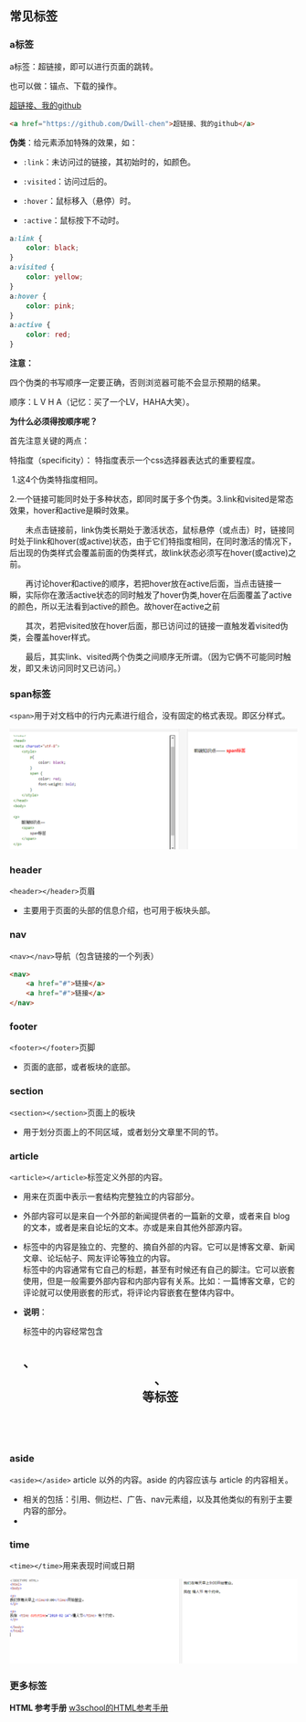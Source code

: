 ## 常见标签

### a标签

a标签：超链接，即可以进行页面的跳转。

也可以做：锚点、下载的操作。

<a href="https://github.com/Dwill-chen">超链接、我的github</a>

```html
<a href="https://github.com/Dwill-chen">超链接、我的github</a>
```

**伪类**：给元素添加特殊的效果，如：

- `:link`：未访问过的链接，其初始时的，如颜色。
- `:visited`：访问过后的。

- `:hover`：鼠标移入（悬停）时。
- `:active`：鼠标按下不动时。

```css
a:link {
    color: black;
}
a:visited {
    color: yellow;
}
a:hover {
    color: pink;
}
a:active {
    color: red;
}
```

**注意：**

四个伪类的书写顺序一定要正确，否则浏览器可能不会显示预期的结果。

顺序：L V H A（记忆：买了一个LV，HAHA大笑）。



**为什么必须得按顺序呢？**

首先注意关键的两点：

特指度（specificity）： 特指度表示一个css选择器表达式的重要程度。

​	1.这4个伪类特指度相同。

​	2.一个链接可能同时处于多种状态，即同时属于多个伪类。3.link和visited是常态效果，hover和active是瞬时效果。

　　未点击链接前，link伪类长期处于激活状态，鼠标悬停（或点击）时，<a>链接同时处于link和hover(或active)状态，由于它们特指度相同，在同时激活的情况下，后出现的伪类样式会覆盖前面的伪类样式，故link状态必须写在hover(或active)之前。

　　再讨论hover和active的顺序，若把hover放在active后面，当点击链接一瞬，实际你在激活active状态的同时触发了hover伪类,hover在后面覆盖了active的颜色，所以无法看到active的颜色。故hover在active之前

　　其次，若把visited放在hover后面，那已访问过的链接一直触发着visited伪类，会覆盖hover样式。

　　最后，其实link、visited两个伪类之间顺序无所谓。（因为它俩不可能同时触发，即又未访问同时又已访问。）



### span标签

`<span>`用于对文档中的行内元素进行组合，没有固定的格式表现。即区分样式。

![span标签](../../assets/span.png "span标签")



### header

`<header></header>`页眉

- 主要用于页面的头部的信息介绍，也可用于板块头部。



### nav

`<nav></nav>`导航（包含链接的一个列表）

```html
<nav>
    <a href="#">链接</a>
    <a href="#">链接</a>
</nav>
```



### footer

`<footer></footer>`页脚

- 页面的底部，或者板块的底部。



### section

`<section></section>`页面上的板块

- 用于划分页面上的不同区域，或者划分文章里不同的节。



### article

`<article></article>`标签定义外部的内容。

- 用来在页面中表示一套结构完整独立的内容部分。

- 外部内容可以是来自一个外部的新闻提供者的一篇新的文章，或者来自 blog 的文本，或者是来自论坛的文本。亦或是来自其他外部源内容。

- <article>标签中的内容是独立的、完整的、摘自外部的内容。它可以是博客文章、新闻文章、论坛帖子、网友评论等独立的内容。<article>标签中的内容通常有它自己的标题，甚至有时候还有自己的脚注。它可以嵌套使用，但是一般需要外部内容和内部内容有关系。比如：一篇博客文章，它的评论就可以使用嵌套的形式，将评论内容嵌套在整体内容中。

- **说明**：<article>标签中的内容经常包含<h1>、<header>、<footer>等标签



### aside

`<aside></aside>` article 以外的内容。aside 的内容应该与 article 的内容相关。

- 相关的包括：引用、侧边栏、广告、nav元素组，以及其他类似的有别于主要内容的部分。
- 

### time

`<time></time>`用来表现时间或日期

![time标签](../../assets/time标签.png "time标签")



### 更多标签

**HTML 参考手册**  <a href="https://www.w3school.com.cn/tags/index.asp">w3school的HTML参考手册</a>

[^ tips]: 手册中，New是HTML中的新标签。

